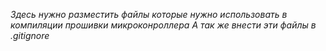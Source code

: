 *Здесь нужно разместить файлы которые нужно использовать в компиляции прошивки микроконроллера*
*А так же внести эти файлы в .gitignore*